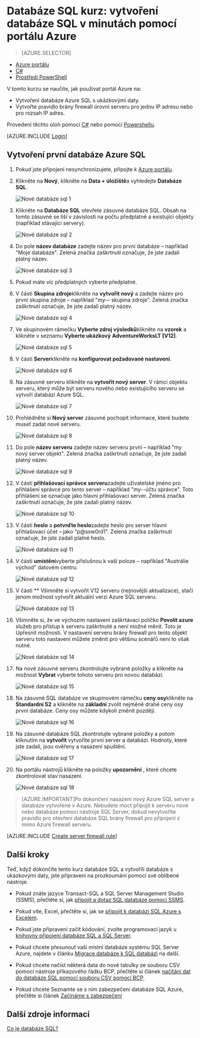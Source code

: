 <properties
    pageTitle="Databáze SQL kurz: vytvoření databáze SQL | Microsoft Azure"
    description="Zjistěte, jak nastavit logické databáze SQL serveru, serveru pravidlo brány firewall, databáze SQL a ukázková data. Také Naučte se spojit s klientských nástrojích konfigurace uživatelů a nastavení brány firewall pravidla databáze."
    keywords="SQL databáze kurz vytvoření databáze sql"
    services="sql-database"
    documentationCenter=""
    authors="CarlRabeler"
    manager="jhubbard"
    editor=""/>


<tags
    ms.service="sql-database"
    ms.workload="data-management"
    ms.tgt_pltfrm="na"
    ms.devlang="na"
    ms.topic="hero-article"
    ms.date="09/07/2016"
    ms.author="carlrab"/>


# <a name="sql-database-tutorial-create-a-sql-database-in-minutes-by-using-the-azure-portal"></a>Databáze SQL kurz: vytvoření databáze SQL v minutách pomocí portálu Azure

> [AZURE.SELECTOR]
- [Azure portálu](sql-database-get-started.md)
- [C#](sql-database-get-started-csharp.md)
- [Prostředí PowerShell](sql-database-get-started-powershell.md)

V tomto kurzu se naučíte, jak používat portál Azure na:

- Vytvoření databáze Azure SQL s ukázkovými daty.
- Vytvořte pravidlo brány firewall úrovni serveru pro jednu IP adresu nebo pro rozsah IP adres.

Provedení těchto úloh pomocí [C#](sql-database-get-started-csharp.md) nebo pomocí [Powershellu](sql-database-get-started-powershell.md).

[AZURE.INCLUDE [Login](../../includes/azure-getting-started-portal-login.md)]

<a name="create-logical-server-bk"></a>

## <a name="create-your-first-azure-sql-database"></a>Vytvoření první databáze Azure SQL 

1. Pokud jste připojení nesynchronizujete, připojte k [Azure portálu](http://portal.azure.com).
2. Klikněte na **Nový**, klikněte na **Data + úložiště**a vyhledejte **Databáze SQL**.

    ![Nové databáze sql 1](./media/sql-database-get-started/sql-database-new-database-1.png)

3. Klikněte na **Databáze SQL** otevřete zásuvné databáze SQL. Obsah na tomto zásuvné se liší v závislosti na počtu předplatné a existující objekty (například stávající servery).

    ![Nové databáze sql 2](./media/sql-database-get-started/sql-database-new-database-2.png)

4. Do pole **název databáze** zadejte název pro první databáze – například "Moje databáze". Zelená značka zaškrtnutí označuje, že jste zadali platný název.

    ![Nové databáze sql 3](./media/sql-database-get-started/sql-database-new-database-3.png)

5. Pokud máte víc předplatných vyberte předplatné.
6. V části **Skupina zdroje**klikněte na **vytvořit nový** a zadejte název pro první skupina zdroje – například "my-– skupina zdroje". Zelená značka zaškrtnutí označuje, že jste zadali platný název.

    ![Nové databáze sql 4](./media/sql-database-get-started/sql-database-new-database-4.png)

7. Ve skupinovém rámečku **Vyberte zdroj výsledků**klikněte na **vzorek** a klikněte v seznamu **Vyberte ukázkový** **AdventureWorksLT [V12]**.

    ![Nové databáze sql 5](./media/sql-database-get-started/sql-database-new-database-5.png)

8. V části **Server**klikněte na **konfigurovat požadované nastavení**.

    ![Nové databáze sql 6](./media/sql-database-get-started/sql-database-new-database-6.png)

9. Na zásuvné serveru klikněte na **vytvořit nový server**. V rámci objektu serveru, který může být serveru nového nebo existujícího serveru se vytvoří databázi Azure SQL.

    ![Nové databáze sql 7](./media/sql-database-get-started/sql-database-new-database-7.png)

10. Prohlédněte si **Nový server** zásuvné pochopit informace, které budete muset zadat nové serveru.

    ![Nové databáze sql 8](./media/sql-database-get-started/sql-database-new-database-8.png)

11. Do pole **název serveru** zadejte název serveru první – například "my nový server objekt". Zelená značka zaškrtnutí označuje, že jste zadali platný název.

    ![Nové databáze sql 9](./media/sql-database-get-started/sql-database-new-database-9.png)
 
12. V části **přihlašovací správce serveru**zadejte uživatelské jméno pro přihlášení správce pro tento server – například "my--účtu správce". Toto přihlášení se označuje jako hlavní přihlašovací server. Zelená značka zaškrtnutí označuje, že jste zadali platný název.

    ![Nové databáze sql 10](./media/sql-database-get-started/sql-database-new-database-10.png)

13. V části **heslo** a **potvrďte heslo**zadejte heslo pro server hlavní přihlašovací účet – jako "p@ssw0rd1". Zelená značka zaškrtnutí označuje, že jste zadali platné heslo.

    ![Nové databáze sql 11](./media/sql-database-get-started/sql-database-new-database-11.png)
 
14. V části **umístění**vyberte příslušnou k vaší poloze – například "Austrálie východ" datovém centru.

    ![Nové databáze sql 12](./media/sql-database-get-started/sql-database-new-database-12.png)

15. V části ** Všimněte si vytvořit V12 serveru (nejnovější aktualizace), stačí jenom možnost vytvořit aktuální verzi Azure SQL serveru.

    ![Nové databáze sql 13](./media/sql-database-get-started/sql-database-new-database-13.png)

16. Všimněte si, že ve výchozím nastavení zaškrtávací políčko **Povolit azure** služeb pro přístup k serveru zaškrtnuté a není možné měnit. Toto je Upřesnit možnosti. V nastavení serveru brány firewall pro tento objekt serveru toto nastavení můžete změnit pro většinu scénářů není to však nutné.

    ![Nové databáze sql 14](./media/sql-database-get-started/sql-database-new-database-14.png)

17. Na nové zásuvné serveru zkontrolujte vybrané položky a klikněte na možnost **Vybrat** vyberte tohoto serveru pro novou databázi.

    ![Nové databáze sql 15](./media/sql-database-get-started/sql-database-new-database-15.png)

18. Na zásuvné SQL databáze ve skupinovém rámečku **ceny osy**klikněte na **Standardní S2** a klikněte na **základní** zvolit nejméně drahé ceny osy první databáze. Ceny osy můžete kdykoli změnit později.

    ![Nové databáze sql 16](./media/sql-database-get-started/sql-database-new-database-16.png)

19. Na zásuvné databáze SQL zkontrolujte vybrané položky a potom kliknutím na **vytvořit** vytvoříte první server a databázi. Hodnoty, které jste zadali, jsou ověřeny a nasazení spuštění.

    ![Nové databáze sql 17](./media/sql-database-get-started/sql-database-new-database-17.png)

20. Na portálu nástrojů klikněte na položky **upozornění** , které chcete zkontrolovat stav nasazení.

    ![Nové databáze sql 18](./media/sql-database-get-started/sql-database-new-database-18.png)

>[AZURE.IMPORTANT]Po dokončení nasazení nový Azure SQL server a databáze vytvořené v Azure. Nebudete moct připojit k serveru nové nebo databáze pomocí nástroje SQL Server, dokud nevytvoříte pravidlo pro otevření databáze SQL brány firewall pro připojení z mimo Azure firewall serveru.

[AZURE.INCLUDE [Create server firewall rule](../../includes/sql-database-create-new-server-firewall-portal.md)]

## <a name="next-steps"></a>Další kroky
Teď, když dokončíte tento kurz databáze SQL a vytvořili databáze s ukázkovými daty, jste připraveni na prozkoumání pomocí své oblíbené nástroje.

- Pokud znáte jazyce Transact-SQL a SQL Server Management Studio (SSMS), přečtěte si, jak [připojit a dotaz SQL databáze pomocí SSMS](sql-database-connect-query-ssms.md).

- Pokud víte, Excel, přečtěte si, jak se [připojit k databázi SQL Azure s Excelem](sql-database-connect-excel.md).

- Pokud jste připraveni začít kódování, zvolte programovací jazyk u [knihovny připojení databáze SQL a SQL Server](sql-database-libraries.md).

- Pokud chcete přesunout vaší místní databáze systému SQL Server Azure, najdete v článku [Migrace databáze k SQL databázi](sql-database-cloud-migrate.md) na další.

- Pokud chcete načíst některá data do nové tabulky ze souboru CSV pomocí nástroje příkazového řádku BCP, přečtěte si článek [načítání dat do databáze SQL pomocí souboru CSV pomocí BCP](sql-database-load-from-csv-with-bcp.md).

- Pokud chcete Seznamte se s ním zabezpečení databáze SQL Azure, přečtěte si článek [Začínáme s zabezpečení](sql-database-get-started-security.md)


## <a name="additional-resources"></a>Další zdroje informací

[Co je databáze SQL?](sql-database-technical-overview.md)
